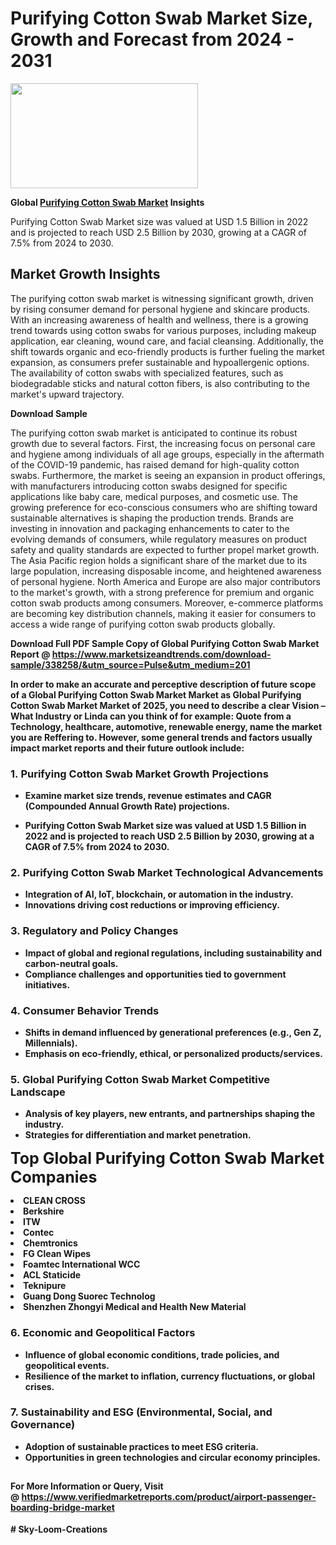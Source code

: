 <H1>Purifying Cotton Swab Market Size, Growth and Forecast from 2024 - 2031</H1><img class="aligncenter size-medium wp-image-584254" src="https://thirdeyenews.in/wp-content/uploads/2024/09/Global-Market-Research-300x168.jpeg" alt="" width="300" height="168" /><p><strong>Global&nbsp;<a href="https://www.marketsizeandtrends.com/download-sample/338258/&amp;utm_source=Pulse&amp;utm_medium=201">Purifying Cotton Swab Market</a> Insights</strong></p><p>Purifying Cotton Swab Market size was valued at USD 1.5 Billion in 2022 and is projected to reach USD 2.5 Billion by 2030, growing at a CAGR of 7.5% from 2024 to 2030.</p><p><h2>Market Growth Insights</h2> <p>The purifying cotton swab market is witnessing significant growth, driven by rising consumer demand for personal hygiene and skincare products. With an increasing awareness of health and wellness, there is a growing trend towards using cotton swabs for various purposes, including makeup application, ear cleaning, wound care, and facial cleansing. Additionally, the shift towards organic and eco-friendly products is further fueling the market expansion, as consumers prefer sustainable and hypoallergenic options. The availability of cotton swabs with specialized features, such as biodegradable sticks and natural cotton fibers, is also contributing to the market's upward trajectory.</p> <p><strong>Download Sample</strong></p> <p>The purifying cotton swab market is anticipated to continue its robust growth due to several factors. First, the increasing focus on personal care and hygiene among individuals of all age groups, especially in the aftermath of the COVID-19 pandemic, has raised demand for high-quality cotton swabs. Furthermore, the market is seeing an expansion in product offerings, with manufacturers introducing cotton swabs designed for specific applications like baby care, medical purposes, and cosmetic use. The growing preference for eco-conscious consumers who are shifting toward sustainable alternatives is shaping the production trends. Brands are investing in innovation and packaging enhancements to cater to the evolving demands of consumers, while regulatory measures on product safety and quality standards are expected to further propel market growth. The Asia Pacific region holds a significant share of the market due to its large population, increasing disposable income, and heightened awareness of personal hygiene. North America and Europe are also major contributors to the market's growth, with a strong preference for premium and organic cotton swab products among consumers. Moreover, e-commerce platforms are becoming key distribution channels, making it easier for consumers to access a wide range of purifying cotton swab products globally. <p><strong></p><p><span class=""><strong>Download Full PDF Sample Copy of Global Purifying Cotton Swab Market Report</strong> @ <a href="https://www.marketsizeandtrends.com/download-sample/338258/&amp;utm_source=Pulse&amp;utm_medium=201" target="_blank">https://www.marketsizeandtrends.com/download-sample/338258/&amp;utm_source=Pulse&amp;utm_medium=201</a></span></p><p>In order to make an accurate and perceptive description of future scope of a Global&nbsp;Purifying Cotton Swab Market Market as Global&nbsp;Purifying Cotton Swab Market Market of 2025, you need to describe a clear Vision &ndash; What Industry or Linda can you think of for example: Quote from a Technology, healthcare, automotive, renewable energy, name the market you are Reffering to. However, some general trends and factors usually impact market reports and their future outlook include:</p><h3>1.&nbsp;<strong>Purifying Cotton Swab Market Growth Projections</strong></h3><ul><li>Examine market size trends, revenue estimates and CAGR (Compounded Annual Growth Rate) projections.</li><li><p>Purifying Cotton Swab Market size was valued at USD 1.5 Billion in 2022 and is projected to reach USD 2.5 Billion by 2030, growing at a CAGR of 7.5% from 2024 to 2030.</p></li></ul><h3>2.&nbsp;<strong>Purifying Cotton Swab Market Technological Advancements</strong></h3><ul><li>Integration of AI, IoT, blockchain, or automation in the industry.</li><li>Innovations driving cost reductions or improving efficiency.</li></ul><h3>3.&nbsp;<strong>Regulatory and Policy Changes</strong></h3><ul><li>Impact of global and regional regulations, including sustainability and carbon-neutral goals.</li><li>Compliance challenges and opportunities tied to government initiatives.</li></ul><h3>4.&nbsp;<strong>Consumer Behavior Trends</strong></h3><ul><li>Shifts in demand influenced by generational preferences (e.g., Gen Z, Millennials).</li><li>Emphasis on eco-friendly, ethical, or personalized products/services.</li></ul><h3>5.&nbsp;<strong>Global Purifying Cotton Swab Market Competitive Landscape</strong></h3><ul><li>Analysis of key players, new entrants, and partnerships shaping the industry.</li><li>Strategies for differentiation and market penetration.</li></ul><p data-pm-slice="1 1 []"><span style="color: inherit; font-family: inherit; font-size: 25px;">Top Global Purifying Cotton Swab Market Companies</span></p><div class="" data-test-id=""><p><li>CLEAN CROSS</li><li> Berkshire</li><li> ITW</li><li> Contec</li><li> Chemtronics</li><li> FG Clean Wipes</li><li> Foamtec International WCC</li><li> ACL Staticide</li><li> Teknipure</li><li> Guang Dong Suorec Technolog</li><li> Shenzhen Zhongyi Medical and Health New Material</li></p></div><h3>6.&nbsp;<strong>Economic and Geopolitical Factors</strong></h3><ul><li>Influence of global economic conditions, trade policies, and geopolitical events.</li><li>Resilience of the market to inflation, currency fluctuations, or global crises.</li></ul><h3>7.&nbsp;<strong>Sustainability and ESG (Environmental, Social, and Governance)</strong></h3><ul><li>Adoption of sustainable practices to meet ESG criteria.</li><li>Opportunities in green technologies and circular economy principles.</li></ul><h2><strong style="font-size: 14px;">For More Information or Query, Visit @&nbsp;</strong><a style="background-color: #ffffff; font-size: 14px;" href="https://www.marketsizeandtrends.com/report/purifying-cotton-swab-market/" target="_blank">https://www.verifiedmarketreports.com/product/airport-passenger-boarding-bridge-market</a></h2># Sky-Loom-Creations

